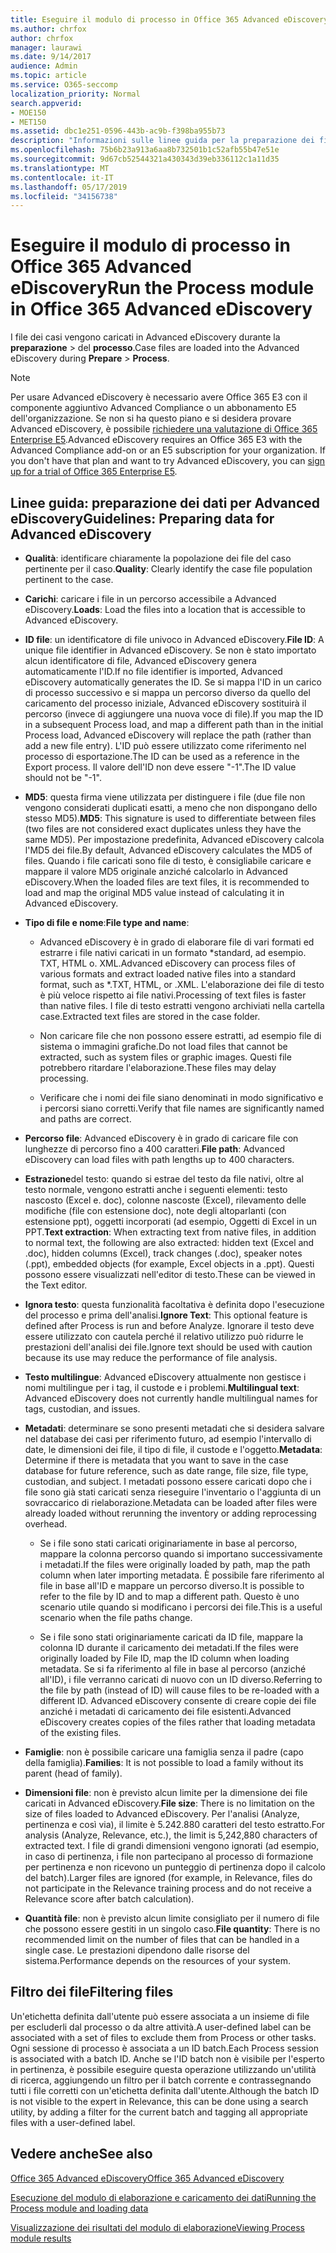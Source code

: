 ```yaml
---
title: Eseguire il modulo di processo in Office 365 Advanced eDiscovery
ms.author: chrfox
author: chrfox
manager: laurawi
ms.date: 9/14/2017
audience: Admin
ms.topic: article
ms.service: O365-seccomp
localization_priority: Normal
search.appverid:
- MOE150
- MET150
ms.assetid: dbc1e251-0596-443b-ac9b-f398ba955b73
description: "Informazioni sulle linee guida per la preparazione dei file di case di dati di Office 365 per l'analisi con Office 365 Advanced eDiscovery.  "
ms.openlocfilehash: 75b6b23a913a6aa8b732501b1c52afb55b47e51e
ms.sourcegitcommit: 9d67cb52544321a430343d39eb336112c1a11d35
ms.translationtype: MT
ms.contentlocale: it-IT
ms.lasthandoff: 05/17/2019
ms.locfileid: "34156738"
---
```

# <a name="run-the-process-module-in-office-365-advanced-ediscovery"></a><span data-ttu-id="8efe2-103">Eseguire il modulo di processo in Office 365 Advanced eDiscovery</span><span class="sxs-lookup"><span data-stu-id="8efe2-103">Run the Process module in Office 365 Advanced eDiscovery</span></span>

<span data-ttu-id="8efe2-104">I file dei casi vengono caricati in Advanced eDiscovery durante la **preparazione** \> del **processo**.</span><span class="sxs-lookup"><span data-stu-id="8efe2-104">Case files are loaded into the Advanced eDiscovery during **Prepare** \> **Process**.</span></span> 
  
> [!NOTE]
> <span data-ttu-id="8efe2-p101">Per usare Advanced eDiscovery è necessario avere Office 365 E3 con il componente aggiuntivo Advanced Compliance o un abbonamento E5 dell'organizzazione. Se non si ha questo piano e si desidera provare Advanced eDiscovery, è possibile [richiedere una valutazione di Office 365 Enterprise E5](https://go.microsoft.com/fwlink/p/?LinkID=698279).</span><span class="sxs-lookup"><span data-stu-id="8efe2-p101">Advanced eDiscovery requires an Office 365 E3 with the Advanced Compliance add-on or an E5 subscription for your organization. If you don't have that plan and want to try Advanced eDiscovery, you can [sign up for a trial of Office 365 Enterprise E5](https://go.microsoft.com/fwlink/p/?LinkID=698279).</span></span> 
  
## <a name="guidelines-preparing-data-for-advanced-ediscovery"></a><span data-ttu-id="8efe2-107">Linee guida: preparazione dei dati per Advanced eDiscovery</span><span class="sxs-lookup"><span data-stu-id="8efe2-107">Guidelines: Preparing data for Advanced eDiscovery</span></span>

- <span data-ttu-id="8efe2-108">**Qualità**: identificare chiaramente la popolazione dei file del caso pertinente per il caso.</span><span class="sxs-lookup"><span data-stu-id="8efe2-108">**Quality**: Clearly identify the case file population pertinent to the case.</span></span>
    
- <span data-ttu-id="8efe2-109">**Carichi**: caricare i file in un percorso accessibile a Advanced eDiscovery.</span><span class="sxs-lookup"><span data-stu-id="8efe2-109">**Loads**: Load the files into a location that is accessible to Advanced eDiscovery.</span></span>
    
- <span data-ttu-id="8efe2-110">**ID file**: un identificatore di file univoco in Advanced eDiscovery.</span><span class="sxs-lookup"><span data-stu-id="8efe2-110">**File ID**: A unique file identifier in Advanced eDiscovery.</span></span> <span data-ttu-id="8efe2-111">Se non è stato importato alcun identificatore di file, Advanced eDiscovery genera automaticamente l'ID.</span><span class="sxs-lookup"><span data-stu-id="8efe2-111">If no file identifier is imported, Advanced eDiscovery automatically generates the ID.</span></span> <span data-ttu-id="8efe2-112">Se si mappa l'ID in un carico di processo successivo e si mappa un percorso diverso da quello del caricamento del processo iniziale, Advanced eDiscovery sostituirà il percorso (invece di aggiungere una nuova voce di file).</span><span class="sxs-lookup"><span data-stu-id="8efe2-112">If you map the ID in a subsequent Process load, and map a different path than in the initial Process load, Advanced eDiscovery will replace the path (rather than add a new file entry).</span></span> <span data-ttu-id="8efe2-113">L'ID può essere utilizzato come riferimento nel processo di esportazione.</span><span class="sxs-lookup"><span data-stu-id="8efe2-113">The ID can be used as a reference in the Export process.</span></span> <span data-ttu-id="8efe2-114">Il valore dell'ID non deve essere "-1".</span><span class="sxs-lookup"><span data-stu-id="8efe2-114">The ID value should not be "-1".</span></span>
    
- <span data-ttu-id="8efe2-115">**MD5**: questa firma viene utilizzata per distinguere i file (due file non vengono considerati duplicati esatti, a meno che non dispongano dello stesso MD5).</span><span class="sxs-lookup"><span data-stu-id="8efe2-115">**MD5**: This signature is used to differentiate between files (two files are not considered exact duplicates unless they have the same MD5).</span></span> <span data-ttu-id="8efe2-116">Per impostazione predefinita, Advanced eDiscovery calcola l'MD5 dei file.</span><span class="sxs-lookup"><span data-stu-id="8efe2-116">By default, Advanced eDiscovery calculates the MD5 of files.</span></span> <span data-ttu-id="8efe2-117">Quando i file caricati sono file di testo, è consigliabile caricare e mappare il valore MD5 originale anziché calcolarlo in Advanced eDiscovery.</span><span class="sxs-lookup"><span data-stu-id="8efe2-117">When the loaded files are text files, it is recommended to load and map the original MD5 value instead of calculating it in Advanced eDiscovery.</span></span>
    
- <span data-ttu-id="8efe2-118">**Tipo di file e nome**:</span><span class="sxs-lookup"><span data-stu-id="8efe2-118">**File type and name**:</span></span>
    
  - <span data-ttu-id="8efe2-119">Advanced eDiscovery è in grado di elaborare file di vari formati ed estrarre i file nativi caricati in un formato \*standard, ad esempio. TXT, HTML o. XML.</span><span class="sxs-lookup"><span data-stu-id="8efe2-119">Advanced eDiscovery can process files of various formats and extract loaded native files into a standard format, such as \*.TXT, HTML, or .XML.</span></span> <span data-ttu-id="8efe2-120">L'elaborazione dei file di testo è più veloce rispetto ai file nativi.</span><span class="sxs-lookup"><span data-stu-id="8efe2-120">Processing of text files is faster than native files.</span></span> <span data-ttu-id="8efe2-121">I file di testo estratti vengono archiviati nella cartella case.</span><span class="sxs-lookup"><span data-stu-id="8efe2-121">Extracted text files are stored in the case folder.</span></span>
    
  - <span data-ttu-id="8efe2-122">Non caricare file che non possono essere estratti, ad esempio file di sistema o immagini grafiche.</span><span class="sxs-lookup"><span data-stu-id="8efe2-122">Do not load files that cannot be extracted, such as system files or graphic images.</span></span> <span data-ttu-id="8efe2-123">Questi file potrebbero ritardare l'elaborazione.</span><span class="sxs-lookup"><span data-stu-id="8efe2-123">These files may delay processing.</span></span>
    
  - <span data-ttu-id="8efe2-124">Verificare che i nomi dei file siano denominati in modo significativo e i percorsi siano corretti.</span><span class="sxs-lookup"><span data-stu-id="8efe2-124">Verify that file names are significantly named and paths are correct.</span></span>
    
- <span data-ttu-id="8efe2-125">**Percorso file**: Advanced eDiscovery è in grado di caricare file con lunghezze di percorso fino a 400 caratteri.</span><span class="sxs-lookup"><span data-stu-id="8efe2-125">**File path**: Advanced eDiscovery can load files with path lengths up to 400 characters.</span></span>
    
- <span data-ttu-id="8efe2-126">**Estrazione**del testo: quando si estrae del testo da file nativi, oltre al testo normale, vengono estratti anche i seguenti elementi: testo nascosto (Excel e. doc), colonne nascoste (Excel), rilevamento delle modifiche (file con estensione doc), note degli altoparlanti (con estensione ppt), oggetti incorporati (ad esempio, Oggetti di Excel in un PPT.</span><span class="sxs-lookup"><span data-stu-id="8efe2-126">**Text extraction**: When extracting text from native files, in addition to normal text, the following are also extracted: hidden text (Excel and .doc), hidden columns (Excel), track changes (.doc), speaker notes (.ppt), embedded objects (for example, Excel objects in a .ppt).</span></span> <span data-ttu-id="8efe2-127">Questi possono essere visualizzati nell'editor di testo.</span><span class="sxs-lookup"><span data-stu-id="8efe2-127">These can be viewed in the Text editor.</span></span>
    
- <span data-ttu-id="8efe2-128">**Ignora testo**: questa funzionalità facoltativa è definita dopo l'esecuzione del processo e prima dell'analisi.</span><span class="sxs-lookup"><span data-stu-id="8efe2-128">**Ignore Text**: This optional feature is defined after Process is run and before Analyze.</span></span> <span data-ttu-id="8efe2-129">Ignorare il testo deve essere utilizzato con cautela perché il relativo utilizzo può ridurre le prestazioni dell'analisi dei file.</span><span class="sxs-lookup"><span data-stu-id="8efe2-129">Ignore text should be used with caution because its use may reduce the performance of file analysis.</span></span>
    
- <span data-ttu-id="8efe2-130">**Testo multilingue**: Advanced eDiscovery attualmente non gestisce i nomi multilingue per i tag, il custode e i problemi.</span><span class="sxs-lookup"><span data-stu-id="8efe2-130">**Multilingual text**: Advanced eDiscovery does not currently handle multilingual names for tags, custodian, and issues.</span></span>
    
- <span data-ttu-id="8efe2-131">**Metadati**: determinare se sono presenti metadati che si desidera salvare nel database dei casi per riferimento futuro, ad esempio l'intervallo di date, le dimensioni dei file, il tipo di file, il custode e l'oggetto.</span><span class="sxs-lookup"><span data-stu-id="8efe2-131">**Metadata**: Determine if there is metadata that you want to save in the case database for future reference, such as date range, file size, file type, custodian, and subject.</span></span> <span data-ttu-id="8efe2-132">I metadati possono essere caricati dopo che i file sono già stati caricati senza rieseguire l'inventario o l'aggiunta di un sovraccarico di rielaborazione.</span><span class="sxs-lookup"><span data-stu-id="8efe2-132">Metadata can be loaded after files were already loaded without rerunning the inventory or adding reprocessing overhead.</span></span> 
    
  - <span data-ttu-id="8efe2-133">Se i file sono stati caricati originariamente in base al percorso, mappare la colonna percorso quando si importano successivamente i metadati.</span><span class="sxs-lookup"><span data-stu-id="8efe2-133">If the files were originally loaded by path, map the path column when later importing metadata.</span></span> <span data-ttu-id="8efe2-134">È possibile fare riferimento al file in base all'ID e mappare un percorso diverso.</span><span class="sxs-lookup"><span data-stu-id="8efe2-134">It is possible to refer to the file by ID and to map a different path.</span></span> <span data-ttu-id="8efe2-135">Questo è uno scenario utile quando si modificano i percorsi dei file.</span><span class="sxs-lookup"><span data-stu-id="8efe2-135">This is a useful scenario when the file paths change.</span></span>
    
  - <span data-ttu-id="8efe2-136">Se i file sono stati originariamente caricati da ID file, mappare la colonna ID durante il caricamento dei metadati.</span><span class="sxs-lookup"><span data-stu-id="8efe2-136">If the files were originally loaded by File ID, map the ID column when loading metadata.</span></span> <span data-ttu-id="8efe2-137">Se si fa riferimento al file in base al percorso (anziché all'ID), i file verranno caricati di nuovo con un ID diverso.</span><span class="sxs-lookup"><span data-stu-id="8efe2-137">Referring to the file by path (instead of ID) will cause files to be re-loaded with a different ID.</span></span> <span data-ttu-id="8efe2-138">Advanced eDiscovery consente di creare copie dei file anziché i metadati di caricamento dei file esistenti.</span><span class="sxs-lookup"><span data-stu-id="8efe2-138">Advanced eDiscovery creates copies of the files rather that loading metadata of the existing files.</span></span>
    
- <span data-ttu-id="8efe2-139">**Famiglie**: non è possibile caricare una famiglia senza il padre (capo della famiglia).</span><span class="sxs-lookup"><span data-stu-id="8efe2-139">**Families**: It is not possible to load a family without its parent (head of family).</span></span> 
    
- <span data-ttu-id="8efe2-140">**Dimensioni file**: non è previsto alcun limite per la dimensione dei file caricati in Advanced eDiscovery.</span><span class="sxs-lookup"><span data-stu-id="8efe2-140">**File size**: There is no limitation on the size of files loaded to Advanced eDiscovery.</span></span> <span data-ttu-id="8efe2-141">Per l'analisi (Analyze, pertinenza e così via), il limite è 5.242.880 caratteri del testo estratto.</span><span class="sxs-lookup"><span data-stu-id="8efe2-141">For analysis (Analyze, Relevance, etc.), the limit is 5,242,880 characters of extracted text.</span></span> <span data-ttu-id="8efe2-142">I file di grandi dimensioni vengono ignorati (ad esempio, in caso di pertinenza, i file non partecipano al processo di formazione per pertinenza e non ricevono un punteggio di pertinenza dopo il calcolo del batch).</span><span class="sxs-lookup"><span data-stu-id="8efe2-142">Larger files are ignored (for example, in Relevance, files do not participate in the Relevance training process and do not receive a Relevance score after batch calculation).</span></span>
    
- <span data-ttu-id="8efe2-143">**Quantità file**: non è previsto alcun limite consigliato per il numero di file che possono essere gestiti in un singolo caso.</span><span class="sxs-lookup"><span data-stu-id="8efe2-143">**File quantity**: There is no recommended limit on the number of files that can be handled in a single case.</span></span> <span data-ttu-id="8efe2-144">Le prestazioni dipendono dalle risorse del sistema.</span><span class="sxs-lookup"><span data-stu-id="8efe2-144">Performance depends on the resources of your system.</span></span> 
    
## <a name="filtering-files"></a><span data-ttu-id="8efe2-145">Filtro dei file</span><span class="sxs-lookup"><span data-stu-id="8efe2-145">Filtering files</span></span>

<span data-ttu-id="8efe2-146">Un'etichetta definita dall'utente può essere associata a un insieme di file per escluderli dal processo o da altre attività.</span><span class="sxs-lookup"><span data-stu-id="8efe2-146">A user-defined label can be associated with a set of files to exclude them from Process or other tasks.</span></span> <span data-ttu-id="8efe2-147">Ogni sessione di processo è associata a un ID batch.</span><span class="sxs-lookup"><span data-stu-id="8efe2-147">Each Process session is associated with a batch ID.</span></span> <span data-ttu-id="8efe2-148">Anche se l'ID batch non è visibile per l'esperto in pertinenza, è possibile eseguire questa operazione utilizzando un'utilità di ricerca, aggiungendo un filtro per il batch corrente e contrassegnando tutti i file corretti con un'etichetta definita dall'utente.</span><span class="sxs-lookup"><span data-stu-id="8efe2-148">Although the batch ID is not visible to the expert in Relevance, this can be done using a search utility, by adding a filter for the current batch and tagging all appropriate files with a user-defined label.</span></span> 
  
## <a name="see-also"></a><span data-ttu-id="8efe2-149">Vedere anche</span><span class="sxs-lookup"><span data-stu-id="8efe2-149">See also</span></span>

[<span data-ttu-id="8efe2-150">Office 365 Advanced eDiscovery</span><span class="sxs-lookup"><span data-stu-id="8efe2-150">Office 365 Advanced eDiscovery</span></span>](office-365-advanced-ediscovery.md)
  
[<span data-ttu-id="8efe2-151">Esecuzione del modulo di elaborazione e caricamento dei dati</span><span class="sxs-lookup"><span data-stu-id="8efe2-151">Running the Process module and loading data</span></span>](run-the-process-module-and-load-data-in-advanced-ediscovery.md)
  
[<span data-ttu-id="8efe2-152">Visualizzazione dei risultati del modulo di elaborazione</span><span class="sxs-lookup"><span data-stu-id="8efe2-152">Viewing Process module results</span></span>](view-process-module-results-in-advanced-ediscovery.md)


